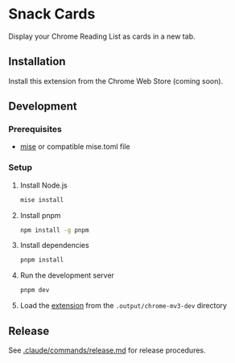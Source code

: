# Snack Cards

Display your Chrome Reading List as cards in a new tab.

## Installation

Install this extension from the Chrome Web Store (coming soon).

## Development

### Prerequisites

- [mise](https://mise.jdx.dev/) or compatible mise.toml file

### Setup

1. Install Node.js

    ```bash
    mise install
    ```

1. Install pnpm

    ```bash
    npm install -g pnpm
    ```

1. Install dependencies

    ```bash
    pnpm install
    ```

1. Run the development server

    ```bash
    pnpm dev
    ```

1. Load the [extension](chrome://extensions/) from the `.output/chrome-mv3-dev` directory

## Release

See [.claude/commands/release.md](.claude/commands/release.md) for release procedures.
